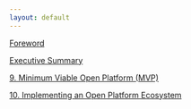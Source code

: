 ```yaml
---
layout: default
---
```


[Foreword](Apperta_Defining_an_Open_Platform_SP-nolayout-p02)

[Executive Summary](executive-summary)

[9. Minimum Viable Open Platform (MVP)](Apperta_Defining_an_Open_Platform_SP-nolayout-p40)

[10. Implementing an Open Platform Ecosystem](Apperta_Defining_an_Open_Platform_SP-nolayout-p41)
